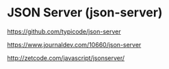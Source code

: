 
# JSON Server (json-server)

https://github.com/typicode/json-server

https://www.journaldev.com/10660/json-server

http://zetcode.com/javascript/jsonserver/
